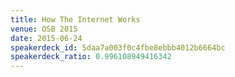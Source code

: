 ```yaml
---
title: How The Internet Works
venue: OSB 2015
date: 2015-06-24
speakerdeck_id: 5daa7a003f0c4fbe8ebbb4012b6664bc
speakerdeck_ratio: 0.996108949416342
---
```

